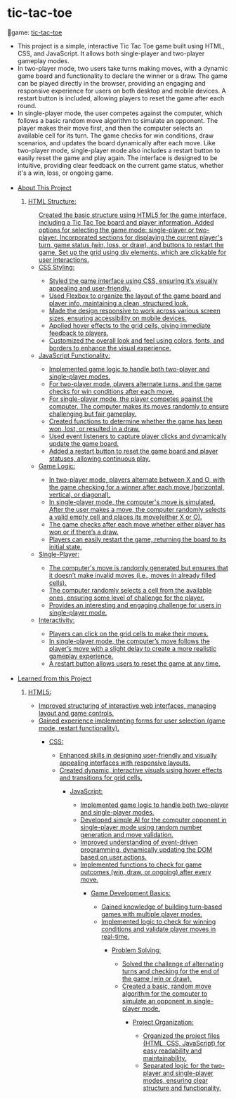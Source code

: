 # tic-tac-toe
🔗game: [tic-tac-toe](https://digi-tic-tac-toe.netlify.app/)
<br>
<ul type="disc">
        <li>This project is a simple, interactive Tic Tac Toe game built using HTML, CSS, and JavaScript. It allows both single-player and two-player gameplay modes.</li>
        <li>In two-player mode, two users take turns making moves, with a dynamic game board and functionality to declare the winner or a draw. The game can be played directly in the browser, providing an engaging and responsive experience for users on both desktop and mobile devices. A restart button is included, allowing players to reset the game after each round.</li>
        <li>In single-player mode, the user competes against the computer, which follows a basic random move algorithm to simulate an opponent. The player makes their move first, and then the computer selects an available cell for its turn. The game checks for win conditions, draw scenarios, and updates the board dynamically after each move. Like two-player mode, single-player mode also includes a restart button to easily reset the game and play again. The interface is designed to be intuitive, providing clear feedback on the current game status, whether it's a win, loss, or ongoing game.</li>
        <br>
        <li><u>About This Project<u></li>
        <ol type="1">
            <li>HTML Structure:</li>
            <ul type="circle">
Created the basic structure using HTML5 for the game interface, including a Tic Tac Toe board and player information.
Added options for selecting the game mode: single-player or two-player.
Incorporated sections for displaying the current player's turn, game status (win, loss, or draw), and buttons to restart the game.
Set up the grid using div elements, which are clickable for user interactions.
            <li>CSS Styling:</li>
            <ul type="circle">
                <li>Styled the game interface using CSS, ensuring it’s visually appealing and user-friendly.</li>
                <li>Used Flexbox to organize the layout of the game board and player info, maintaining a clean, structured look.</li>
                <li>Made the design responsive to work across various screen sizes, ensuring accessibility on mobile devices.</li>
                <li>Applied hover effects to the grid cells, giving immediate feedback to players.</li>
                <li>Customized the overall look and feel using colors, fonts, and borders to enhance the visual experience.</li>
            </ul>
            <li>JavaScript Functionality:</li>
            <ul type="circle">
                <li>Implemented game logic to handle both two-player and single-player modes.</li>
                <li>For two-player mode, players alternate turns, and the game checks for win conditions after each move.</li>
                <li>For single-player mode, the player competes against the computer. The computer makes its moves randomly to ensure challenging but fair gameplay.</li>
                <li>Created functions to determine whether the game has been won, lost, or resulted in a draw.</li>
                <li>Used event listeners to capture player clicks and dynamically update the game board.</li>
                <li>Added a restart button to reset the game board and player statuses, allowing continuous play.</li>
            </ul>
            <li>Game Logic:</li>
            <ul type="circle">
                <li>In two-player mode, players alternate between X and O, with the game checking for a winner after each move (horizontal, vertical, or diagonal).</li>
                <li>In single-player mode, the computer's move is simulated. After the user makes a move, the computer randomly selects a valid empty cell and places its move(either X or O).</li>
                <li>The game checks after each move whether either player has won or if there’s a draw.</li>
                <li>Players can easily restart the game, returning the board to its initial state.</li>
            </ul>
            <li>Single-Player:</li>
            <ul type="circle">
                <li>The computer's move is randomly generated but ensures that it doesn’t make invalid moves (i.e., moves in already filled cells).</li>
                <li>The computer randomly selects a cell from the available ones, ensuring some level of challenge for the player.</li>
                <li>Provides an interesting and engaging challenge for users in single-player mode.</li>
            </ul>
            <li>Interactivity:</li>
            <ul type="circle">
                <li>Players can click on the grid cells to make their moves.</li>
                <li>In single-player mode, the computer’s move follows the player’s move with a slight delay to create a more realistic gameplay experience.</li>
                <li>A restart button allows users to reset the game at any time.</li>
            </ul>
        </ol>
        <br>
        <li><u>Learned from this Project</u></li>
        <ol type="1">
            <li>HTML5:</li>
            <ul type="circle">
                <li>Improved structuring of interactive web interfaces, managing layout and game controls.</li>
                <li>Gained experience implementing forms for user selection (game mode, restart functionality).</li>
            <ul>
            <li>CSS:</li>
            <ul type="circle">
                <li>Enhanced skills in designing user-friendly and visually appealing interfaces with responsive layouts.</li>
                <li>Created dynamic, interactive visuals using hover effects and transitions for grid cells.</li>
            <ul>
            <li>JavaScript:</li>
            <ul type="circle">
                <li>Implemented game logic to handle both two-player and single-player modes.</li>
                <li>Developed simple AI for the computer opponent in single-player mode using random number generation and move validation.</li>
                <li>Improved understanding of event-driven programming, dynamically updating the DOM based on user actions.</li>
                <li>Implemented functions to check for game outcomes (win, draw, or ongoing) after every move.</li>
            <ul>
            <li>Game Development Basics:</li>
            <ul type="circle">
                <li>Gained knowledge of building turn-based games with multiple player modes.</li>
                <li>Implemented logic to check for winning conditions and validate player moves in real-time.</li>
            <ul>
            <li>Problem Solving:</li>
            <ul type="circle">
                <li>Solved the challenge of alternating turns and checking for the end of the game (win or draw).</li>
                <li>Created a basic, random move algorithm for the computer to simulate an opponent in single-player mode.</li>
            <ul>
            <li>Project Organization:</li>
            <ul type="circle">
                <li>Organized the project files (HTML, CSS, JavaScript) for easy readability and maintainability.</li>
                <li>Separated logic for the two-player and single-player modes, ensuring clear structure and functionality.</li>
            </ul>
        </ol>
    </ul>